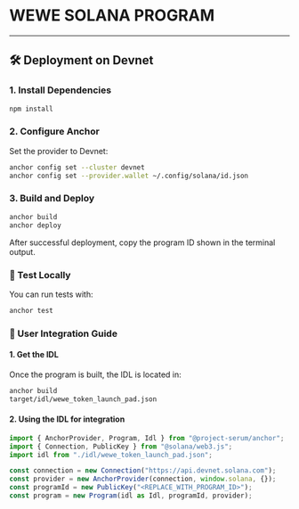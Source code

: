 # WEWE SOLANA PROGRAM

---

## 🛠️ Deployment on Devnet

### 1. Install Dependencies

```bash
npm install
```

### 2. Configure Anchor
Set the provider to Devnet:

```bash
anchor config set --cluster devnet
anchor config set --provider.wallet ~/.config/solana/id.json
```

### 3. Build and Deploy
```bash
anchor build
anchor deploy
```
After successful deployment, copy the program ID shown in the terminal output.

### 🧪 Test Locally
You can run tests with:

```bash
anchor test
```

### 🔌 User Integration Guide
#### 1. Get the IDL
Once the program is built, the IDL is located in:

```bash
anchor build
target/idl/wewe_token_launch_pad.json
```

#### 2. Using the IDL for integration
```ts
import { AnchorProvider, Program, Idl } from "@project-serum/anchor";
import { Connection, PublicKey } from "@solana/web3.js";
import idl from "./idl/wewe_token_launch_pad.json";

const connection = new Connection("https://api.devnet.solana.com");
const provider = new AnchorProvider(connection, window.solana, {});
const programId = new PublicKey("<REPLACE_WITH_PROGRAM_ID>");
const program = new Program(idl as Idl, programId, provider);
```
